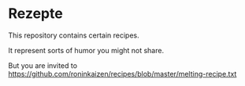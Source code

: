 # Rezepte

This repository contains certain recipes.

It represent sorts of humor you might not share.

But you are invited to https://github.com/roninkaizen/recipes/blob/master/melting-recipe.txt
